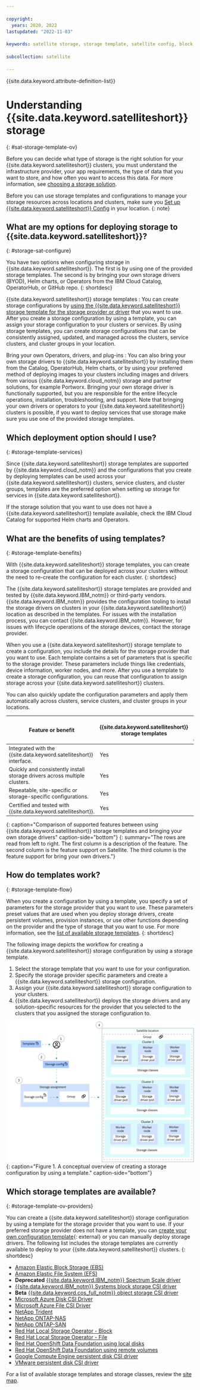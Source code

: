 ```yaml
---

copyright:
  years: 2020, 2022
lastupdated: "2022-11-03"

keywords: satellite storage, storage template, satellite config, block, file, ocs

subcollection: satellite

---
```


{{site.data.keyword.attribute-definition-list}}

# Understanding {{site.data.keyword.satelliteshort}} storage
{: #sat-storage-template-ov}

Before you can decide what type of storage is the right solution for your {{site.data.keyword.satelliteshort}} clusters, you must understand the infrastructure provider, your app requirements, the type of data that you want to store, and how often you want to access this data. For more information, see [choosing a storage solution](/docs/openshift?topic=openshift-storage_planning#choose_storage_solution).

Before you can use storage templates and configurations to manage your storage resources across locations and clusters, make sure you [Set up {{site.data.keyword.satelliteshort}} Config](/docs/satellite?topic=satellite-setup-clusters-satconfig) in your location.
{: note}


## What are my options for deploying storage to {{site.data.keyword.satelliteshort}}?
{: #storage-sat-configure}

You have two options when configuring storage in {{site.data.keyword.satelliteshort}}. The first is by using one of the provided storage templates. The second is by bringing your own storage drivers (BYOD), Helm charts, or Operators from the IBM Cloud Catalog, OperatorHub, or GitHub repo. 
{: shortdesc}

{{site.data.keyword.satelliteshort}} storage templates
:   You can create storage configurations by [using the {{site.data.keyword.satelliteshort}} storage template for the storage provider or driver](#storage-template-ov-providers) that you want to use. After you create a storage configuration by using a template, you can assign your storage configuration to your clusters or services. By using storage templates, you can create storage configurations that can be consistently assigned, updated, and managed across the clusters, service clusters, and cluster groups in your location.

Bring your own Operators, drivers, and plug-ins
:   You can also bring your own storage drivers to {{site.data.keyword.satelliteshort}} by installing them from the Catalog, OperatorHub, Helm charts, or by using your preferred method of deploying images to your clusters including images and drivers from various {{site.data.keyword.cloud_notm}} storage and partner solutions, for example Portworx. Bringing your own storage driver is functionally supported, but you are responsible for the entire lifecycle operations, installation, troubleshooting, and support. Note that bringing your own drivers or operators to your {{site.data.keyword.satelliteshort}} clusters is possible, if you want to deploy services that use storage make sure you use one of the provided storage templates.

## Which deployment option should I use?
{: #storage-template-services}

Since {{site.data.keyword.satelliteshort}} storage templates are supported by {{site.data.keyword.cloud_notm}} and the configurations that you create by deploying templates can be used across your {{site.data.keyword.satelliteshort}} clusters, service clusters, and cluster groups, templates are the preferred option when setting up storage for services in {{site.data.keyword.satelliteshort}}.

If the storage solution that you want to use does not have a {{site.data.keyword.satelliteshort}} template available, check the IBM Cloud Catalog for supported Helm charts and Operators.


## What are the benefits of using templates?
{: #storage-template-benefits}

With {{site.data.keyword.satelliteshort}} storage templates, you can create a storage configuration that can be deployed across your clusters without the need to re-create the configuration for each cluster.
{: shortdesc}

The {{site.data.keyword.satelliteshort}} storage templates are provided and tested by {{site.data.keyword.IBM_notm}} or third-party vendors. {{site.data.keyword.IBM_notm}} provides the configuration tooling to install the storage drivers on clusters in your {{site.data.keyword.satelliteshort}} location as described in the templates. For issues with the installation process, you can contact {{site.data.keyword.IBM_notm}}. However, for issues with lifecycle operations of the storage devices, contact the storage provider.

When you use a {{site.data.keyword.satelliteshort}} storage template to create a configuration, you include the details for the storage provider that you want to use. Each template contains a set of parameters that is specific to the storage provider. These parameters include things like credentials, device information, worker nodes, and more. After you use a template to create a storage configuration, you can reuse that configuration to assign storage across your {{site.data.keyword.satelliteshort}} clusters.

You can also quickly update the configuration parameters and apply them automatically across clusters, service clusters, and cluster groups in your locations.

| Feature or benefit | {{site.data.keyword.satelliteshort}} storage templates | Bring your own drivers |
| --- | --- | --- |
| Integrated with the {{site.data.keyword.satelliteshort}} interface. | Yes | No |
| Quickly and consistently install storage drivers across multiple clusters. | Yes| No |
| Repeatable, site-specific or storage-specific configurations. | Yes | No |
| Certified and tested with {{site.data.keyword.satelliteshort}}. | Yes| No |
{: caption="Comparison of supported features between using {{site.data.keyword.satelliteshort}} storage templates and bringing your own storage drivers" caption-side="bottom"}
{: summary="The rows are read from left to right. The first column is a description of the feature. The second column is the feature support on Satellite. The third column is the feature support for bring your own drivers."}

## How do templates work?
{: #storage-template-flow}

When you create a configuration by using a template, you specify a set of parameters for the storage provider that you want to use. These parameters preset values that are used when you deploy storage drivers, create persistent volumes, provision instances, or use other functions depending on the provider and the type of storage that you want to use. For more information, see the [list of available storage templates](#storage-template-ov-providers).
{: shortdesc}

The following image depicts the workflow for creating a {{site.data.keyword.satelliteshort}} storage configuration by using a storage template.

1. Select the storage template that you want to use for your configuration.
2. Specify the storage provider specific parameters and create a {{site.data.keyword.satelliteshort}} storage configuration.
3. Assign your {{site.data.keyword.satelliteshort}} storage configuration to your clusters.
4. {{site.data.keyword.satelliteshort}} deploys the storage drivers and any solution-specific resources for the provider that you selected to the clusters that you assigned the storage configuration to.

![Concept overview of Satellite storage templates](/images/storage-template.png){: caption="Figure 1. A conceptual overview of creating a storage configuration by using a template." caption-side="bottom"}


## Which storage templates are available?
{: #storage-template-ov-providers}

You can create a {{site.data.keyword.satelliteshort}} storage configuration by using a template for the storage provider that you want to use. If your preferred storage provider does not have a template, you can [create your own configuration template](https://github.com/{{site.data.keyword.IBM_notm}}/ibm-satellite-storage){: external} or you can manually deploy storage drivers. The following list includes the storage templates are currently available to deploy to your {{site.data.keyword.satelliteshort}} clusters.
{: shortdesc}


* [Amazon Elastic Block Storage (EBS)](/docs/satellite?topic=satellite-config-storage-ebs)
* [Amazon Elastic File System (EFS)](/docs/satellite?topic=satellite-config-storage-efs)
* **Deprecated** [{{site.data.keyword.IBM_notm}} Spectrum Scale driver](/docs/satellite?topic=satellite-config-storage-spectrum-scale)
* [{{site.data.keyword.IBM_notm}} Systems block storage CSI driver](/docs/satellite?topic=satellite-config-storage-block-csi)
* **Beta** [{{site.data.keyword.cos_full_notm}} object storage CSI driver](/docs/satellite?topic=satellite-config-storage-cos)
* [Microsoft Azure Disk CSI Driver](/docs/satellite?topic=satellite-config-storage-azure-csi)
* [Microsoft Azure File CSI Driver](/docs/satellite?topic=satellite-config-storage-azurefile-csi)
* [NetApp Trident](/docs/satellite?topic=satellite-config-storage-netapp-trident)
* [NetApp ONTAP-NAS](/docs/satellite?topic=satellite-config-storage-netapp-nas)
* [NetApp ONTAP-SAN](/docs/satellite?topic=satellite-config-storage-netapp)
* [Red Hat Local Storage Operator - Block](/docs/satellite?topic=satellite-config-storage-local-block)
* [Red Hat Local Storage Operator - File](/docs/satellite?topic=satellite-config-storage-local-file)
* [Red Hat OpenShift Data Foundation using local disks](/docs/satellite?topic=satellite-config-storage-odf-local)
* [Red Hat OpenShift Data Foundation using remote volumes](/docs/satellite?topic=satellite-config-storage-odf-remote)
* [Google Compute Engine persistent disk CSI driver](/docs/satellite?topic=satellite-config-storage-gcp-csi)
* [VMware persistent disk CSI driver](/docs/satellite?topic=satellite-config-storage-vmware-csi)

For a list of available storage templates and storage classes, review the [site map](/docs/satellite?topic=satellite-storage-class-ref#storage-class-ref).
